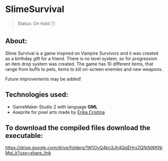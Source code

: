 # SlimeSurvival
> Status: On hold 🕛


## **About**:

Slime Survival is a game inspired on Vampire Survivors and it was created as a birthday gift for a friend.
There is no level system, so for progression an item drop system was created. The game has 10 different items, that range from buffs to pets, items to kill on-screen enemies and new weapons.

Future improvements may be added!


## **Technologies used**:
* GameMaker Studio 2 with language **GML**
* Aseprite for pixel arts made by [Érika Cristina](https://www.artstation.com/erika1001)

## To download the compiled files download the executable:
https://drive.google.com/drive/folders/1W1OyQ4kn3Jh4QgEHrxZQfkNWKNiMpl_k?usp=share_link

